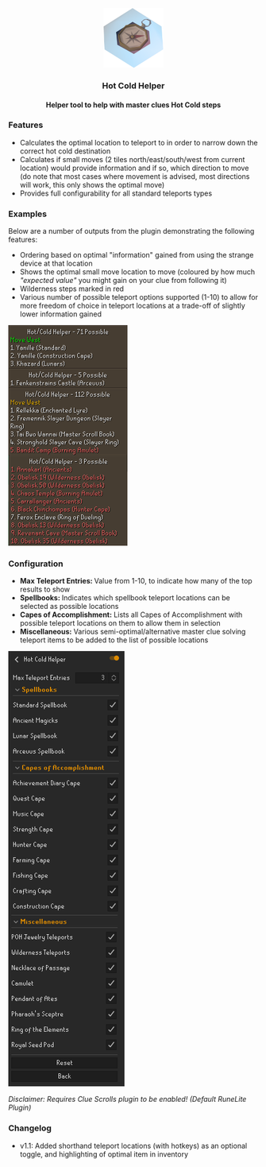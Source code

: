 <div align="center">
    <img src="readme_images/icon_readme.png" alt="Logo" width="120" height="120">
    <h3>Hot Cold Helper</h3>
    <h4>Helper tool to help with master clues Hot Cold steps</h4>
</div>

### Features

* Calculates the optimal location to teleport to in order to narrow down the correct hot cold destination
* Calculates if small moves (2 tiles north/east/south/west from current location) would provide information and if so, which direction to move (do note that most cases where movement is advised, most directions will work, this only shows the optimal move)
* Provides full configurability for all standard teleports types

### Examples

Below are a number of outputs from the plugin demonstrating the following features:

* Ordering based on optimal "information" gained from using the strange device at that location
* Shows the optimal small move location to move (coloured by how much <i>"expected value"</i> you might gain on your clue from following it)
* Wilderness steps marked in red
* Various number of possible teleport options supported (1-10) to allow for more freedom of choice in teleport locations at a trade-off of slightly lower information gained

<img src="readme_images/exampleoutputs.png" alt="Example Configuration - Screenshot">

### Configuration

* <b>Max Teleport Entries: </b> Value from 1-10, to indicate how many of the top results to show
* <b>Spellbooks: </b> Indicates which spellbook teleport locations can be selected as possible locations
* <b>Capes of Accomplishment:</b> Lists all Capes of Accomplishment with possible teleport locations on them to allow them in selection
* <b>Miscellaneous:</b> Various semi-optimal/alternative master clue solving teleport items to be added to the list of possible locations

<img src="readme_images/config.png" alt="Example Configuration - Screenshot">

<br>

<i> Disclaimer: Requires Clue Scrolls plugin to be enabled! (Default RuneLite Plugin) </i>

### Changelog

* v1.1: Added shorthand teleport locations (with hotkeys) as an optional toggle, and highlighting of optimal item in inventory